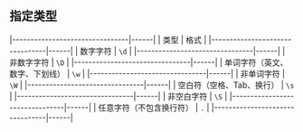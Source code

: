 ##  指定类型
|--------------------------------|------|
| 类型                           | 格式 |
|--------------------------------|------|
| 数字字符                       | `\d` |
|--------------------------------|------|
| 非数字字符                     | `\D` |
|--------------------------------|------|
| 单词字符（英文、数字、下划线） | `\w` |
|--------------------------------|------|
| 非单词字符                     | `\W` |
|--------------------------------|------|
| 空白符（空格、Tab、换行）      | `\s` |
|--------------------------------|------|
| 非空白字符                     | `\S` |
|--------------------------------|------|
| 任意字符（不包含换行符）       | `.`  |
|--------------------------------|------|
